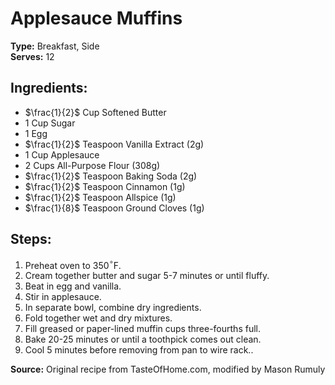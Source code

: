 # Applesauce Muffins

**Type:** Breakfast, Side\
**Serves:** 12

## Ingredients:
- $\frac{1}{2}$ Cup Softened Butter
- 1 Cup Sugar
- 1 Egg
- $\frac{1}{2}$ Teaspoon Vanilla Extract (2g)
- 1 Cup Applesauce
- 2 Cups All-Purpose Flour (308g)
- $\frac{1}{2}$ Teaspoon Baking Soda (2g)
- $\frac{1}{2}$ Teaspoon Cinnamon (1g)
- $\frac{1}{2}$ Teaspoon Allspice (1g)
- $\frac{1}{8}$ Teaspoon Ground Cloves (1g)

## Steps:
1. Preheat oven to 350$^\circ$F.
2. Cream together butter and sugar 5-7 minutes or until fluffy.
3. Beat in egg and vanilla.
4. Stir in applesauce.
5. In separate bowl, combine dry ingredients.
6. Fold together wet and dry mixtures.
7. Fill greased or paper-lined muffin cups three-fourths full.
8. Bake 20-25 minutes or until a toothpick comes out clean.
9. Cool 5 minutes before removing from pan to wire rack..

**Source:** Original recipe from TasteOfHome.com, modified by Mason Rumuly
